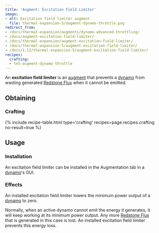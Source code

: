 ```yaml
---
title: 'Augment: Excitation Field Limiter'
image:
- alt: Excitation field limiter augment
  file: thermal-expansion-5/augment-dynamo-throttle.png
redirect_from:
- /docs/thermal-expansion/augments/dynamo-advanced-throttling/
- /docs/augment-excitation-field-limiter/
- /docs/thermal-expansion/augment-excitation-field-limiter/
- /docs/thermal-expansion-5/augment-excitation-field-limiter/
- /docs/1.12/thermal-expansion-5/augment-excitation-field-limiter/
recipes:
  crafting:
  - te5-augment-dynamo-throttle
---
```


An **excitation field limiter** is an [augment](/docs/1.12/thermal-expansion/augments/) that prevents a
[dynamo](/docs/1.12/thermal-expansion/dynamos/) from wasting generated [Redstone
Flux](/docs/redstone-flux/) when it cannot be emitted.


Obtaining
---------

### Crafting
{% include recipe-table.html type='crafting' recipes=page.recipes.crafting no-result=true %}


Usage
-----

### Installation
An excitation field limiter can be installed in the Augmentation tab in a
[dynamo](/docs/1.12/thermal-expansion/dynamos/)'s GUI.

### Effects
An installed excitation field limiter lowers the minimum power output of a
[dynamo](/docs/1.12/thermal-expansion/dynamos/) to zero.

Normally, when an active dynamo cannot emit the energy it generates, it will
keep working at its minimum power output. Any more [Redstone
Flux](/docs/redstone-flux/) that is generated in this case is lost. An installed
excitation field limiter prevents this energy loss.
